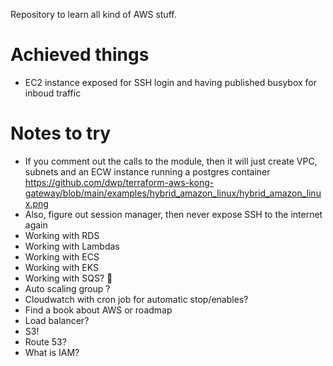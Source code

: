 Repository to learn all kind of AWS stuff.

# Achieved things

- EC2 instance exposed for SSH login and having published busybox for inboud traffic

# Notes to try

- If you comment out the calls to the module, then it will just create VPC, subnets and an ECW instance running a postgres container
  https://github.com/dwp/terraform-aws-kong-gateway/blob/main/examples/hybrid_amazon_linux/hybrid_amazon_linux.png
- Also, figure out session manager, then never expose SSH to the internet again
- Working with RDS
- Working with Lambdas
- Working with ECS
- Working with EKS
- Working with SQS? 🤔
- Auto scaling group ?
- Cloudwatch with cron job for automatic stop/enables?
- Find a book about AWS or roadmap
- Load balancer?
- S3!
- Route 53?
- What is IAM?
